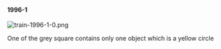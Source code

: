 #### 1996-1
![train-1996-1-0.png](https://github.com/lil-lab/nlvr/raw/master/nlvr/train/images/54/train-1996-1-0.png "train-1996-1-0.png")

One of the grey square contains only one object which is a yellow circle